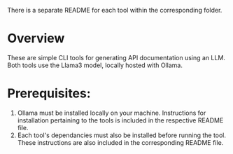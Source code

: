 There is a separate README for each tool within the corresponding folder.

# Overview
These are simple CLI tools for generating API documentation using an LLM. Both tools use the Llama3 model, locally hosted with Ollama. 

# Prerequisites:
1) Ollama must be installed locally on your machine. Instructions for installation pertaining to the tools is included in the respective README file.
2) Each tool's dependancies must also be installed before running the tool. These instructions are also included in the corresponding README file.
